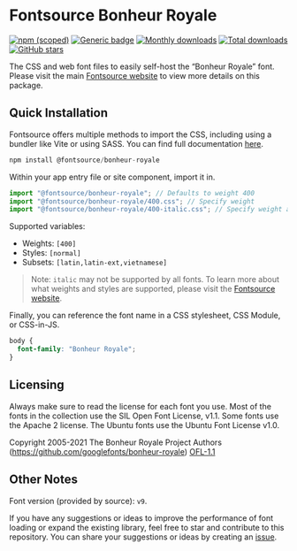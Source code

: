 # Fontsource Bonheur Royale

[![npm (scoped)](https://img.shields.io/npm/v/@fontsource/bonheur-royale?color=brightgreen)](https://www.npmjs.com/package/@fontsource/bonheur-royale) [![Generic badge](https://img.shields.io/badge/fontsource-passing-brightgreen)](https://github.com/fontsource/fontsource) [![Monthly downloads](https://badgen.net/npm/dm/@fontsource/bonheur-royale)](https://github.com/fontsource/fontsource) [![Total downloads](https://badgen.net/npm/dt/@fontsource/bonheur-royale)](https://github.com/fontsource/fontsource) [![GitHub stars](https://img.shields.io/github/stars/fontsource/fontsource.svg?style=social&label=Star)](https://github.com/fontsource/fontsource/stargazers)

The CSS and web font files to easily self-host the “Bonheur Royale” font. Please visit the main [Fontsource website](https://fontsource.org/fonts/bonheur-royale) to view more details on this package.

## Quick Installation

Fontsource offers multiple methods to import the CSS, including using a bundler like Vite or using SASS. You can find full documentation [here](https://fontsource.org/docs/getting-started/introduction).

```javascript
npm install @fontsource/bonheur-royale
```

Within your app entry file or site component, import it in.

```javascript
import "@fontsource/bonheur-royale"; // Defaults to weight 400
import "@fontsource/bonheur-royale/400.css"; // Specify weight
import "@fontsource/bonheur-royale/400-italic.css"; // Specify weight and style
```

Supported variables:
- Weights: `[400]`
- Styles: `[normal]`
- Subsets: `[latin,latin-ext,vietnamese]`

> Note: `italic` may not be supported by all fonts. To learn more about what weights and styles are supported, please visit the [Fontsource website](https://fontsource.org/fonts/bonheur-royale).

Finally, you can reference the font name in a CSS stylesheet, CSS Module, or CSS-in-JS.

```css
body {
  font-family: "Bonheur Royale";
}
```

## Licensing
Always make sure to read the license for each font you use. Most of the fonts in the collection use the SIL Open Font License, v1.1. Some fonts use the Apache 2 license. The Ubuntu fonts use the Ubuntu Font License v1.0.

Copyright 2005-2021 The Bonheur Royale Project Authors (https://github.com/googlefonts/bonheur-royale)
[OFL-1.1](http://scripts.sil.org/OFL)

## Other Notes
Font version (provided by source): `v9`.

If you have any suggestions or ideas to improve the performance of font loading or expand the existing library, feel free to star and contribute to this repository. You can share your suggestions or ideas by creating an [issue](https://github.com/fontsource/fontsource/issues).